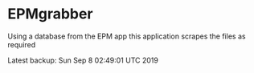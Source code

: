 # EPMgrabber
Using a database from the EPM app this application scrapes the files as required


Latest backup: Sun Sep 8 02:49:01 UTC 2019
